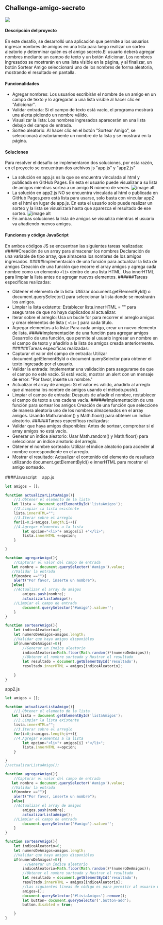 ## Challenge-amigo-secreto

[<img src="https://github.com/HEOA27/challenge-amigo-secreto_esp-main/blob/27ac5392203730e0802f429c168769f37be00b27/assets/app-challenge-amigo-secreto.png">](https://heoa27.github.io/challenge-amigo-secreto_esp-main/)

#### Descripción del proyecto

En este desafío, se desarrolló una aplicación que permite a los usuarios ingresar nombres de amigos en una lista para luego realizar un sorteo aleatorio y determinar quién es el amigo secreto.El usuario deberá agregar nombres mediante un campo de texto y un botón Adicionar. Los nombres ingresados se mostrarán en una lista visible en la página, y al finalizar, un botón Sortear Amigo seleccionará uno de los nombres de forma aleatoria, mostrando el resultado en pantalla.

#### Funcionalidades
- Agregar nombres: Los usuarios escribirán el nombre de un amigo en un campo de texto y lo agregarán a una lista visible al hacer clic en "Adicionar".
- Validar entrada: Si el campo de texto está vacío, el programa mostrará una alerta pidiendo un nombre válido.
- Visualizar la lista: Los nombres ingresados aparecerán en una lista debajo del campo de entrada.
- Sorteo aleatorio: Al hacer clic en el botón "Sortear Amigo", se seleccionará aleatoriamente un nombre de la lista y se mostrará en la página.
  
#### Soluciones
Para resolver el desafío se implementaron dos soluciones, por esta razón, en el proyecto se encuentran dos archivos js "app.js" y "app2.js" 
- La solución en app.js es la que se encuentra vinculada al html y publicada en GitHub Pages. En esta el usuario puede visualizar a su lista de amigos mientras sortea a un amigo N número de veces.
![image alt](https://github.com/HEOA27/challenge-amigo-secreto_esp-main/blob/9858fcf4fd61e8167068c0a957f860e89362c193/assets/app-resultado.png)
- La solución en app2.js NO se encuentra vinculada al html o publicada en GitHub Pages,pero está lista para usarse, solo basta con vincular app2 en el html en lugar de app.js. En esta el usuario solo puede realizar un sorteo y la lista se visualizará hasta que aparezca el resultado de ese sorteo.
![image alt](https://github.com/HEOA27/challenge-amigo-secreto_esp-main/blob/9858fcf4fd61e8167068c0a957f860e89362c193/assets/app2-resultadosorteo.png)
- En ambas soluciones la lista de amigos se visualiza mientras el usuario va añadiendo nuevos amigos.

#### Funciones y código JavaScript
En ambos códigos JS se encuentran las siguientes tareas realizadas:
#####Creación de un array para almacenar los nombres
Declaración de una variable de tipo array, que almacena los nombres de los amigos ingresados.
#####Implementación de una función para actualizar la lista de amigos
Creación de una función que recorre el array amigos y agrega cada nombre como un elemento  `<li>` dentro de una lista HTML. Usa innerHTML para limpiar la lista antes de agregar nuevos elementos.
######Tareas específicas realizadas:
- Obtener el elemento de la lista: Utilizar document.getElementById() o document.querySelector() para seleccionar la lista donde se mostrarán los amigos.
- Limpiar la lista existente: Establecer lista.innerHTML = "" para asegurarse de que no haya duplicados al actualizar.
- Iterar sobre el arreglo: Usa un bucle for para recorrer el arreglo amigos y crear elementos de lista ( `<li>` ) para cada título.
- Agregar elementos a la lista: Para cada amigo, crear un nuevo elemento de lista.
#####Implementación de una función para agregar amigos
Desarrollo de una función, que permite al usuario ingresar un nombre en el campo de texto y añadirlo a la lista de amigos creada anteriormente.
######Tareas específicas realizadas:
- Capturar el valor del campo de entrada: Utilizar document.getElementById o document.querySelector para obtener el texto ingresado por el usuario.
- Validar la entrada: Implementar una validación para asegurarse de que el campo no esté vacío. Si está vacío, mostrar un alert con un mensaje de error: "Por favor, inserte un nombre."
- Actualizar el array de amigos: Si el valor es válido, añadirlo al arreglo que almacena los nombre de amigos usando el método.push().
- Limpiar el campo de entrada: Después de añadir el nombre, restablecer el campo de texto a una cadena vacía.
######Implementación de una función para sortear los amigos
Creación de una función que seleccione de manera aleatoria uno de los nombres almacenados en el array amigos. Usando Math.random() y Math.floor() para obtener un índice aleatorio.
######Tareas específicas realizadas:
- Validar que haya amigos disponibles: Antes de sortear, comprobar si el array amigos no está vacío.
- Generar un índice aleatorio: Usar Math.random() y Math.floor() para seleccionar un índice aleatorio del arreglo.
- Obtener el nombre sorteado: Utilizar el índice aleatorio para acceder al nombre correspondiente en el arreglo.
- Mostrar el resultado: Actualizar el contenido del elemento de resultado utilizando document.getElementById()  e innerHTML para mostrar el amigo sorteado.

####Javascript　
app.js
```javascript
let amigos = [];

function actualizarListaAmigo(){
    //1.Obtener el elemento de la lista
   let lista = document.getElementById('listaAmigos');
    //2.Limpiar la lista existente
    lista.innerHTML="";
    //3.Iterar sobre el arreglo
    for(i=0;i<amigos.length;i++){
    //4.Agregar elementos a la lista
        let opcion="<li>"+ amigos[i] +"</li>";
        lista.innerHTML +=opcion;
    }

}

function agregarAmigo(){
    //Capturar el valor del campo de entrada
   let nombre = document.querySelector('#amigo').value;
   //Validar la entrada
   if(nombre ==""){
    alert("Por favor, inserte un nombre");
   }else{
    //Actualizar el array de amigos   
        amigos.push(nombre);
        actualizarListaAmigo();
    //Limpiar el campo de entrada
        document.querySelector('#amigo').value='';
    }
}

function sortearAmigo(){
    let indiceAleatorio=0;
    let numeroDeAmigos=amigos.length;
    //Validar que haya amigos disponibles
    if(numeroDeAmigos!=0){
        //Generar un índice aleatorio
        indiceAleatorio=Math.floor(Math.random()*(numeroDeAmigos));
        //Obtener el nombre sorteado y Mostrar el resultado
        let resultado = document.getElementById('resultado');
        resultado.innerHTML = amigos[indiceAleatorio];
       
    }
}
```
app2.js
```javascript
let amigos = [];

function actualizarListaAmigo(){
    //1.Obtener el elemento de la lista
   let lista = document.getElementById('listaAmigos');
    //2.Limpiar la lista existente
    lista.innerHTML="";
    //3.Iterar sobre el arreglo
    for(i=0;i<amigos.length;i++){
    //4.Agregar elementos a la lista
        let opcion="<li>"+ amigos[i] +"</li>";
        lista.innerHTML +=opcion;
    }

}
//actualizarListaAmigo();

function agregarAmigo(){
    //Capturar el valor del campo de entrada
   let nombre = document.querySelector('#amigo').value;
   //Validar la entrada
   if(nombre ==""){
    alert("Por favor, inserte un nombre");
   }else{
    //Actualizar el array de amigos   
        amigos.push(nombre);
        actualizarListaAmigo();
    //Limpiar el campo de entrada
        document.querySelector('#amigo').value='';
    }
}

function sortearAmigo(){
    let indiceAleatorio=0;
    let numeroDeAmigos=amigos.length;
    //Validar que haya amigos disponibles
    if(numeroDeAmigos!=0){
         //Generar un índice aleatorio
        indiceAleatorio=Math.floor(Math.random()*(numeroDeAmigos));
        //Obtener el nombre sorteado y Mostrar el resultado
        let resultado = document.getElementById('resultado');   
        resultado.innerHTML = amigos[indiceAleatorio];
        //Las siguientes líneas de código es para permitir al usuario un solo intento y que la lista de nombres se elimine de la vista (solo se muestre el resultado)
        amigos=[];
        document.querySelector('#listaAmigos').remove();
        let button= document.querySelector('.button-add');
        button.disabled = true;

    }
}
```
